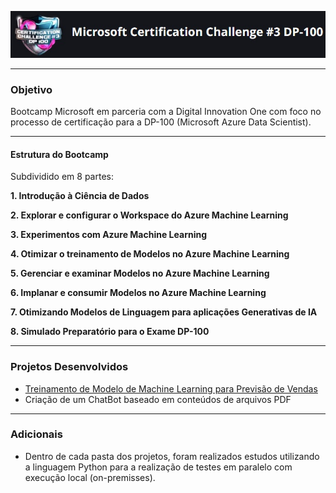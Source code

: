 ![DP-100](/images/bootcamp_logo.jpg)
 
---

### Objetivo
Bootcamp Microsoft em parceria com a Digital Innovation One com foco no processo de certificação para a DP-100 (Microsoft Azure Data Scientist).

---
#### Estrutura do Bootcamp
Subdividido em 8 partes:

<b> 1. Introdução à Ciência de Dados </b>

<b> 2. Explorar e configurar o Workspace do Azure Machine Learning </b>

<b> 3. Experimentos com Azure Machine Learning </b>

<b> 4. Otimizar o treinamento de Modelos no Azure Machine Learning </b>

<b> 5. Gerenciar e examinar Modelos no Azure Machine Learning </b>

<b> 6. Implanar e consumir Modelos no Azure Machine Learning </b>
 
<b> 7. Otimizando Modelos de Linguagem para aplicações Generativas de IA </b>

<b> 8. Simulado Preparatório para o Exame DP-100 </b>

---
### Projetos Desenvolvidos

- [Treinamento de Modelo de Machine Learning para Previsão de Vendas](/projeto01_AmazonFish/README.md)
- Criação de um ChatBot baseado em conteúdos de arquivos PDF

---
### Adicionais

- Dentro de cada pasta dos projetos, foram realizados estudos utilizando a linguagem Python para a realização de testes em paralelo com execução local (on-premisses).